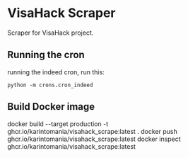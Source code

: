 # VisaHack Scraper
Scraper for VisaHack project.

## Running the cron
running the indeed cron, run this:
```
python -m crons.cron_indeed
```

## Build Docker image
docker build --target production -t ghcr.io/karintomania/visahack_scrape:latest .
docker push ghcr.io/karintomania/visahack_scrape:latest 
docker inspect ghcr.io/karintomania/visahack_scrape:latest 
